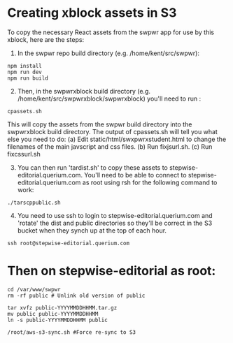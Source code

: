 # Creating xblock assets in S3

To copy the necessary React assets from the swpwr app for use by this xblock, here are the steps:

1. In the swpwr repo build directory (e.g. /home/kent/src/swpwr):

```
npm install
npm run dev
npm run build
```

2. Then, in the swpwrxblock build directory (e.g. /home/kent/src/swpwrxblock/swpwrxblock) you'll need to run :
```
cpassets.sh
```
This will copy the assets from the swpwr build directory into the swpwrxblock build directory.
The output of cpassets.sh will tell you what else you need to do:
(a) Edit static/html/swxpwrxstudent.html to change the filenames of the main javscript and css files.
(b) Run fixjsurl.sh.
(c) Run fixcssurl.sh

3. You can then run 'tardist.sh' to copy these assets to stepwise-editorial.querium.com.  You'll need to be able to connect to stepwise-editorial.querium.com as root using rsh for the following command to work:
```
./tarscppublic.sh
```

4. You need to use ssh to login to stepwise-editorial.querium.com and 'rotate' the dist and public directories so they'll be correct in the S3 bucket when they synch up at the top of each hour.
```
ssh root@stepwise-editorial.querium.com
```
# Then on stepwise-editorial as root:
```
cd /var/www/swpwr
rm -rf public # Unlink old version of public

tar xvfz public-YYYYMMDDHHMM.tar.gz
mv public public-YYYYMMDDHHMM
ln -s public-YYYYMMDDHHMM public

/root/aws-s3-sync.sh #Force re-sync to S3
```
